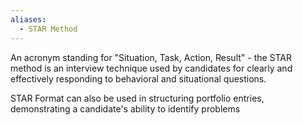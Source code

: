 ```yaml
---
aliases:
  - STAR Method
---
```

An acronym standing for "Situation, Task, Action, Result" - the STAR method is an interview technique used by candidates for clearly and effectively responding to behavioral and situational questions. 

STAR Format can also  be used in structuring portfolio entries, demonstrating a candidate's ability to identify problems